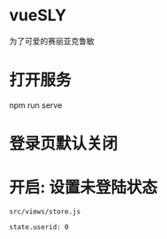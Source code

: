 # vueSLY
为了可爱的赛丽亚克鲁敏

# 打开服务
npm run serve

# 登录页默认关闭 

# 开启: 设置未登陆状态 
    
    src/views/store.js
    
    state.userid: 0  
